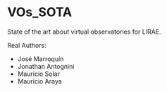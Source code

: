 VOs_SOTA
========

State of the art about virtual observatories for LIRAE.

Real Authors:
- José Marroquín
- Jonathan Antognini
- Mauricio Solar
- Mauricio Araya


